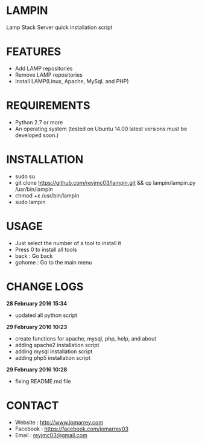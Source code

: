 # LAMPIN
Lamp Stack Server quick installation script

# FEATURES
- Add LAMP repositories
- Remove LAMP repositories
- Install LAMP(Linux, Apache, MySqL and PHP)

# REQUIREMENTS
- Python 2.7 or more
- An operating system (tested on Ubuntu 14.00 latest versions must be developed soon.)

# INSTALLATION
- sudo su
- git clone https://github.com/reyjmc03/lampin.git && cp lampin/lampin.py /usr/bin/lampin
- chmod +x /usr/bin/lampin
- sudo lampin

# USAGE
- Just select the number of a tool to install it
- Press 0 to install all tools
- back : Go back
- gohome : Go to the main menu

# CHANGE LOGS
**28 February 2016 15:34**
- updated all python script

**29 February 2016 10:23**
- create functions for apache, mysql, php, help, and about
- adding apache2 installation script
- adding mysql installation script
- adding php5 installation script

**29 February 2016 10:28**
- fixing README.md file

# CONTACT
- Website : http://www.jomarrey.com
- Facebook : https://facebook.com/jomarrey03
- Email : reyjmc03@gmail.com


